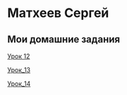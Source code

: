 # Матхеев Сергей
## Мои домашние задания

[Урок 12](ss1956.github.io/lesson-12/)

[Урок_13](ss1956.github.io/lesson_13/)

[Урок_14](ss1956.github.io/lesson_14/)


